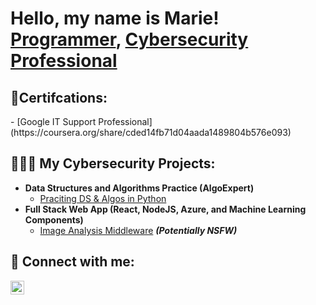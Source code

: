 <h1>Hello, my name is Marie! <br/><a href="https://github.com/tbundage100">Programmer</a>, <a href="https://www.linkedin.com/in/marie-bundage-a5bb7911a/">Cybersecurity Professional</a>
<h2>📝Certifcations:</h2>
- [Google IT Support Professional] (https://coursera.org/share/cded14fb71d04aada1489804b576e093)  
  
  <h2>👩🏽‍💻 My Cybersecurity Projects:</h2>

- <b>Data Structures and Algorithms Practice (AlgoExpert)</b>
  - [Praciting DS & Algos in Python](https://github.com/joshmadakor1/Algorithms-Practice)
- <b>Full Stack Web App (React, NodeJS, Azure, and Machine Learning Components)</b>
  - [Image Analysis Middleware](https://github.com/joshmadakor1/4chan-Image-Analysis-Middleware-C964) <b><i>(Potentially NSFW)</b></i>

<h2> 🤳 Connect with me:</h2>

[<img align="left" alt="JoshMadakor | LinkedIn" width="22px" src="https://cdn.jsdelivr.net/npm/simple-icons@v3/icons/linkedin.svg" />][linkedin]


[linkedin]: https://linkedin.com/in/marie-bundage-a5bb7911a/
